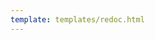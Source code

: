 ```yaml
---
template: templates/redoc.html
---
```


<redoc spec-url="../../apis/restapis/keystore.yaml"></redoc>
